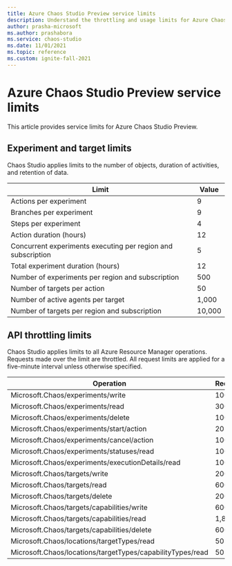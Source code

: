 ```yaml
---
title: Azure Chaos Studio Preview service limits
description: Understand the throttling and usage limits for Azure Chaos Studio.
author: prasha-microsoft 
ms.author: prashabora
ms.service: chaos-studio
ms.date: 11/01/2021
ms.topic: reference
ms.custom: ignite-fall-2021
---
```


# Azure Chaos Studio Preview service limits
This article provides service limits for Azure Chaos Studio Preview.

## Experiment and target limits

Chaos Studio applies limits to the number of objects, duration of activities, and retention of data.

| Limit | Value |
|--|--|
| Actions per experiment | 9 |
| Branches per experiment | 9 |
| Steps per experiment | 4 |
| Action duration (hours) | 12 |
| Concurrent experiments executing per region and subscription | 5 |
| Total experiment duration (hours) | 12 |
| Number of experiments per region and subscription | 500 |
| Number of targets per action | 50 |
| Number of active agents per target | 1,000 |
| Number of targets per region and subscription | 10,000 |

## API throttling limits

Chaos Studio applies limits to all Azure Resource Manager operations. Requests made over the limit are throttled. All request limits are applied for a five-minute interval unless otherwise specified.

| Operation | Requests |
|--|--|
| Microsoft.Chaos/experiments/write | 100 |
| Microsoft.Chaos/experiments/read | 300 |
| Microsoft.Chaos/experiments/delete | 100 |
| Microsoft.Chaos/experiments/start/action | 20 |
| Microsoft.Chaos/experiments/cancel/action | 100 |
| Microsoft.Chaos/experiments/statuses/read | 100 |
| Microsoft.Chaos/experiments/executionDetails/read | 100 |
| Microsoft.Chaos/targets/write | 200 |
| Microsoft.Chaos/targets/read | 600 |
| Microsoft.Chaos/targets/delete | 200 |
| Microsoft.Chaos/targets/capabilities/write | 600 |
| Microsoft.Chaos/targets/capabilities/read | 1,800 |
| Microsoft.Chaos/targets/capabilities/delete | 600 |
| Microsoft.Chaos/locations/targetTypes/read | 50 |
| Microsoft.Chaos/locations/targetTypes/capabilityTypes/read | 50 |
